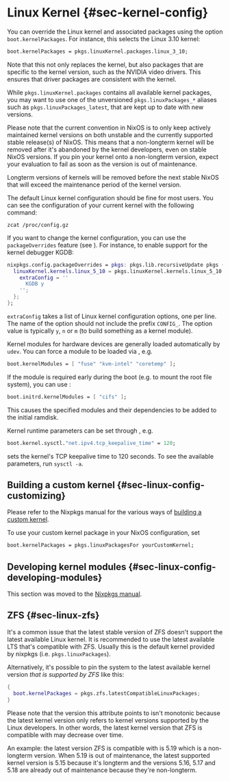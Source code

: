 # Linux Kernel {#sec-kernel-config}

You can override the Linux kernel and associated packages using the
option `boot.kernelPackages`. For instance, this selects the Linux 3.10
kernel:

```nix
boot.kernelPackages = pkgs.linuxKernel.packages.linux_3_10;
```

Note that this not only replaces the kernel, but also packages that are
specific to the kernel version, such as the NVIDIA video drivers. This
ensures that driver packages are consistent with the kernel.

While `pkgs.linuxKernel.packages` contains all available kernel packages,
you may want to use one of the unversioned `pkgs.linuxPackages_*` aliases
such as `pkgs.linuxPackages_latest`, that are kept up to date with new
versions.

Please note that the current convention in NixOS is to only keep actively
maintained kernel versions on both unstable and the currently supported stable
release(s) of NixOS. This means that a non-longterm kernel will be removed after it's
abandoned by the kernel developers, even on stable NixOS versions. If you
pin your kernel onto a non-longterm version, expect your evaluation to fail as
soon as the version is out of maintenance.

Longterm versions of kernels will be removed before the next stable NixOS that will
exceed the maintenance period of the kernel version.

The default Linux kernel configuration should be fine for most users.
You can see the configuration of your current kernel with the following
command:

```ShellSession
zcat /proc/config.gz
```

If you want to change the kernel configuration, you can use the
`packageOverrides` feature (see [](#sec-customising-packages)). For
instance, to enable support for the kernel debugger KGDB:

```nix
nixpkgs.config.packageOverrides = pkgs: pkgs.lib.recursiveUpdate pkgs {
  linuxKernel.kernels.linux_5_10 = pkgs.linuxKernel.kernels.linux_5_10.override {
    extraConfig = ''
      KGDB y
    '';
  };
};
```

`extraConfig` takes a list of Linux kernel configuration options, one
per line. The name of the option should not include the prefix
`CONFIG_`. The option value is typically `y`, `n` or `m` (to build
something as a kernel module).

Kernel modules for hardware devices are generally loaded automatically
by `udev`. You can force a module to be loaded via
[](#opt-boot.kernelModules), e.g.

```nix
boot.kernelModules = [ "fuse" "kvm-intel" "coretemp" ];
```

If the module is required early during the boot (e.g. to mount the root
file system), you can use [](#opt-boot.initrd.kernelModules):

```nix
boot.initrd.kernelModules = [ "cifs" ];
```

This causes the specified modules and their dependencies to be added to
the initial ramdisk.

Kernel runtime parameters can be set through
[](#opt-boot.kernel.sysctl), e.g.

```nix
boot.kernel.sysctl."net.ipv4.tcp_keepalive_time" = 120;
```

sets the kernel's TCP keepalive time to 120 seconds. To see the
available parameters, run `sysctl -a`.

## Building a custom kernel {#sec-linux-config-customizing}

Please refer to the Nixpkgs manual for the various ways of [building a custom kernel](https://nixos.org/nixpkgs/manual#sec-linux-kernel).

To use your custom kernel package in your NixOS configuration, set

```nix
boot.kernelPackages = pkgs.linuxPackagesFor yourCustomKernel;
```

## Developing kernel modules {#sec-linux-config-developing-modules}

This section was moved to the [Nixpkgs manual](https://nixos.org/nixpkgs/manual#sec-linux-kernel-developing-modules).

## ZFS {#sec-linux-zfs}

It's a common issue that the latest stable version of ZFS doesn't support the latest
available Linux kernel. It is recommended to use the latest available LTS that's compatible
with ZFS. Usually this is the default kernel provided by nixpkgs (i.e. `pkgs.linuxPackages`).

Alternatively, it's possible to pin the system to the latest available kernel
version _that is supported by ZFS_ like this:

```nix
{
  boot.kernelPackages = pkgs.zfs.latestCompatibleLinuxPackages;
}
```

Please note that the version this attribute points to isn't monotonic because the latest kernel
version only refers to kernel versions supported by the Linux developers. In other words,
the latest kernel version that ZFS is compatible with may decrease over time.

An example: the latest version ZFS is compatible with is 5.19 which is a non-longterm version. When 5.19
is out of maintenance, the latest supported kernel version is 5.15 because it's longterm and the versions
5.16, 5.17 and 5.18 are already out of maintenance because they're non-longterm.
